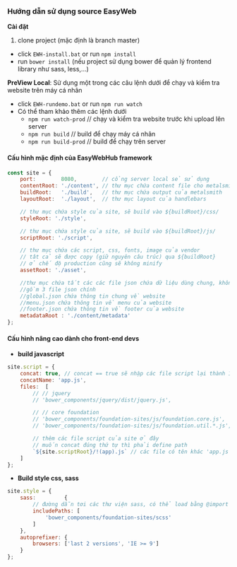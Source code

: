 ### Hướng dẫn sử dụng source EasyWeb

**Cài đặt**
1. clone project (mặc định là branch master)
* click ```EWH-install.bat``` or run ```npm install```
* run ```bower install``` (nếu project sử dụng bower để quản lý frontend library như sass, less,...)

**PreView Local**: Sử dụng một trong các câu lệnh dưới để chạy và kiểm tra website trên máy cá nhân

  - click ```EWH-rundemo.bat``` or run ```npm run watch```      
  - Có thể tham khảo thêm các  lệnh dưới
     - ```npm run watch-prod``` // chạy và kiểm tra website trước khi upload lên server
     - ```npm run build```      // build để chạy máy cá nhân
     - ```npm run build-prod``` // build để chạy trên server

#### Cấu hình mặc định của EasyWebHub framework
```js
const site = {
    port:        8080,        // cổng server local sẻ sử dụng
    contentRoot: './content', // thư mục chứa content file cho metalsmith
    buildRoot:   './build',   // thư mục chứa output của metalsmith
    layoutRoot:  './layout',  // thư mục layout của handlebars

    // thư mục chứa style của site, sẽ build vào ${buildRoot}/css/
    styleRoot: './style',

    // thư mục chứa style của site, sẽ build vào ${buildRoot}/js/
    scriptRoot: './script',

    // thư mục chứa các script, css, fonts, image của vendor
    // tât cả sẽ được copy (giữ nguyên câu trúc) qua ${buildRoot}
    // ở chế độ production cũng sẽ không minify
    assetRoot: './asset',

    //thư mục chứa tất các các file json chứa dữ liệu dùng chung, không định nghĩa được trong file .md
    //gồm 3 file json chính
    //global.json chứa thông tin chung về website
    //menu.json chứa thông tin về menu của website
    //footer.json chứa thông tin về footer của website
    metadataRoot : './content/metadata'
};
```
#### Cấu hình nâng cao dành cho front-end devs
  - **build javascript**

```js
site.script = {
    concat: true, // concat == true sẽ nhập các file script lại thành 1 file duy nhất
    concatName: 'app.js',
    files:  [
        // // jquery
        // 'bower_components/jquery/dist/jquery.js',

        // // core foundation
        // 'bower_components/foundation-sites/js/foundation.core.js',
        // 'bower_components/foundation-sites/js/foundation.util.*.js',

        // thêm các file script của site ở đây
        // muốn concat đúng thứ tự thì phải define path
        `${site.scriptRoot}/!(app).js` // các file có tên khác 'app.js'
    ]
};
```

- **Build style css, sass**
```js
site.style = {
    sass:         {
        // đường dẫn tơi các thư viện sass, có thể load bằng @import
        includePaths: [
            'bower_components/foundation-sites/scss'
        ]
    },
    autoprefixer: {
        browsers: ['last 2 versions', 'IE >= 9']
    }
};
```
